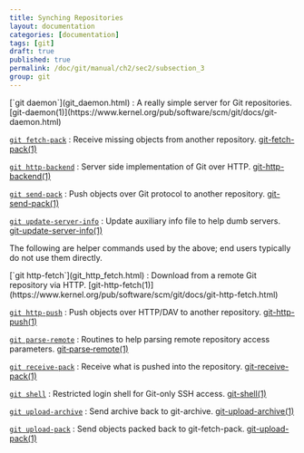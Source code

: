 ```yaml
---
title: Synching Repositories
layout: documentation
categories: [documentation]
tags: [git]
draft: true
published: true
permalink: /doc/git/manual/ch2/sec2/subsection_3
group: git
---
```


<div class="dl_as_table width_200" markdown="1">
[`git daemon`](git_daemon.html)
: A really simple server for Git repositories. [git-daemon(1)](https://www.kernel.org/pub/software/scm/git/docs/git-daemon.html)

[`git fetch-pack`](git_fetch-pack.html)
: Receive missing objects from another repository. [git-fetch-pack(1)](https://www.kernel.org/pub/software/scm/git/docs/git-fetch-pack.html)

[`git http-backend`](git_http_backend.html)
: Server side implementation of Git over HTTP. [git-http-backend(1)](https://www.kernel.org/pub/software/scm/git/docs/git-http-backend.html)

[`git send-pack`](git_send_pack.html)
: Push objects over Git protocol to another repository. [git-send-pack(1)](https://www.kernel.org/pub/software/scm/git/docs/git-send-pack.html)

[`git update-server-info`](git_update_server_info.html)
: Update auxiliary info file to help dumb servers. [git-update-server-info(1)](https://www.kernel.org/pub/software/scm/git/docs/git-update-server-info.html)
</div>

The following are helper commands used by the above; end users typically do not use them directly.

<div class="dl_as_table width_200" markdown="1">
[`git http-fetch`](git_http_fetch.html)
: Download from a remote Git repository via HTTP. [git-http-fetch(1)](https://www.kernel.org/pub/software/scm/git/docs/git-http-fetch.html)

[`git http-push`](git_http_push.html)
: Push objects over HTTP/DAV to another repository. [git-http-push(1)](https://www.kernel.org/pub/software/scm/git/docs/git-http-push.html)

[`git parse-remote`](git_parse_remote.html)
: Routines to help parsing remote repository access parameters. [git&#8209;parse&#8209;remote(1)](https://www.kernel.org/pub/software/scm/git/docs/git-parse-remote.html)

[`git receive-pack`](git_receive_pack.html)
: Receive what is pushed into the repository. [git-receive-pack(1)](https://www.kernel.org/pub/software/scm/git/docs/git-receive-pack.html)

[`git shell`](git_shell.html)
: Restricted login shell for Git-only SSH access. [git-shell(1)](https://www.kernel.org/pub/software/scm/git/docs/git-shell.html)

[`git upload-archive`](git_upload_archive.html)
: Send archive back to git-archive. [git-upload-archive(1)](https://www.kernel.org/pub/software/scm/git/docs/git-upload-archive.html)

[`git upload-pack`](git_upload_pack.html)
: Send objects packed back to git-fetch-pack. [git-upload-pack(1)](https://www.kernel.org/pub/software/scm/git/docs/git-upload-pack.html)
</div>

